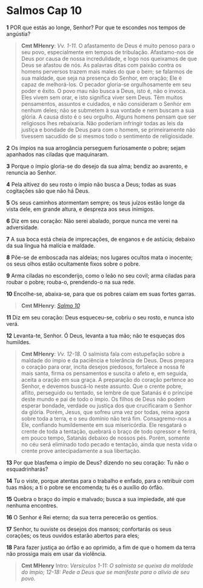 # Salmos Cap 10

**1** 	POR que estás ao longe, Senhor? Por que te escondes nos tempos de angústia?

> **Cmt MHenry**: *Vv. 1-11.* O afastamento de Deus é muito penoso para o seu povo, especialmente em tempos de tribulação. Afastamo-nos de Deus por causa de nossa incredulidade, e logo nos queixamos de que Deus se afastou de nós. As palavras ditas com paixão contra os homens perversos trazem mais males do que o bem; se falarmos de sua maldade, que seja na presença do Senhor, em oração; Ele é capaz de melhorá-los. O pecador gloria-se orgulhosamente em seu poder e êxito. O povo mau não busca a Deus, isto é, não o invoca. Eles vivem sem orar, e isto significa viver sem Deus. Têm muitos pensamentos, assuntos e cuidados, e não consideram o Senhor em nenhum deles; não se submetem à sua vontade e nem buscam a sua glória. A causa disto é o seu orgulho. Alguns homens pensam que ser religiosos lhes rebaixaria. Não poderíam infringir todas as leis da justiça e bondade de Deus para com o homem, se primeiramente não tivessem sacudido de si mesmos todo o sentimento de religiosidade.

**2** 	Os ímpios na sua arrogância perseguem furiosamente o pobre; sejam apanhados nas ciladas que maquinaram.

**3** 	Porque o ímpio gloria-se do desejo da sua alma; bendiz ao avarento, e renuncia ao Senhor.

**4** 	Pela altivez do seu rosto o ímpio não busca a Deus; todas as suas cogitações são que não há Deus.

**5** 	Os seus caminhos atormentam sempre; os teus juízos estão longe da vista dele, em grande altura, e despreza aos seus inimigos.

**6** 	Diz em seu coração: Não serei abalado, porque nunca me verei na adversidade.

**7** 	A sua boca está cheia de imprecações, de enganos e de astúcia; debaixo da sua língua há malícia e maldade.

**8** 	Põe-se de emboscada nas aldeias; nos lugares ocultos mata o inocente; os seus olhos estão ocultamente fixos sobre o pobre.

**9** 	Arma ciladas no esconderijo, como o leão no seu covil; arma ciladas para roubar o pobre; rouba-o, prendendo-o na sua rede.

**10** 	Encolhe-se, abaixa-se, para que os pobres caiam em suas fortes garras.

> **Cmt MHenry**: *[Salmo 10](../19A-Sl/10.md#0)*

**11** 	Diz em seu coração: Deus esqueceu-se, cobriu o seu rosto, e nunca isto verá.

**12** 	Levanta-te, Senhor. Ó Deus, levanta a tua mão; não te esqueças dos humildes.

> **Cmt MHenry**: *Vv. 12-18.* O salmista fala com estupefação sobre a maldade do ímpio e da paciência e tolerância de Deus. Deus prepara o coração para orar, incita desejos piedosos, fortalece a nossa fé mais santa, firma os pensamentos e suscita o afeto e, em seguida, aceita a oração em sua graça. A preparação do coração pertence ao Senhor, e devemos buscá-lo neste assunto. Que o crente pobre, aflito, perseguido ou tentado, se lembre de que Satanás é o príncipe deste mundo e pai de todo o ímpio. Os filhos de Deus não podem esperar bondade, verdade ou justiça dos que crucificaram o Senhor da glória. Porém, Jesus, que sofreu uma vez por todas, reina agora sobre toda a terra, e o seu domínio não terá fim. Consagremo-nos a Ele, confiando humildemente em sua misericórdia. Ele resgatará o crente de toda a tentação, quebrará o braço de todo opressor e ferirá, em pouco tempo, Satanás debaixo de nossos pés. Porém, somente no céu será eliminado todo pecado e tentação, ainda que nesta vida o crente prove antecipadamente a sua libertação.

**13** 	Por que blasfema o ímpio de Deus? dizendo no seu coração: Tu não o esquadrinharás?

**14** 	Tu o viste, porque atentas para o trabalho e enfado, para o retribuir com tuas mãos; a ti o pobre se encomenda; tu és o auxílio do órfão.

**15** 	Quebra o braço do ímpio e malvado; busca a sua impiedade, até que nenhuma encontres.

**16** 	O Senhor é Rei eterno; da sua terra perecerão os gentios.

**17** 	Senhor, tu ouviste os desejos dos mansos; confortarás os seus corações; os teus ouvidos estarão abertos para eles;

**18** 	Para fazer justiça ao órfão e ao oprimido, a fim de que o homem da terra não prossiga mais em usar da violência.


> **Cmt MHenry** Intro: *Versículos 1-11: O salmista se queixa da maldade do ímpio; 12-18: Pede a Deus que se manifeste para o alívio de seu povo.*